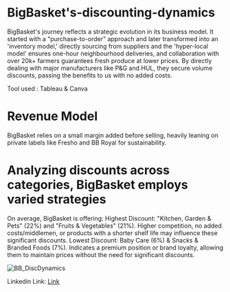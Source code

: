 # BigBasket's-discounting-dynamics

BigBasket's journey reflects a strategic evolution in its business model. It started with a "purchase-to-order" approach and later transformed into an 'inventory model,' directly sourcing from suppliers and the 'hyper-local model' ensures one-hour neighbourhood deliveries, and collaboration with over 20k+ farmers guarantees fresh produce at lower prices. By directly dealing with major manufacturers like P&G and HUL, they secure volume discounts, passing the benefits to us with no added costs.

Tool used : Tableau & Canva

# Revenue Model
BigBasket relies on a small margin added before selling, heavily leaning on private labels like Fresho and BB Royal for sustainability.

# Analyzing discounts across categories, BigBasket employs varied strategies
On average, BigBasket is offering:
Highest Discount: "Kitchen, Garden & Pets" (22%) and "Fruits & Vegetables" (21%). Higher competition, no added costs/middlemen, or products with a shorter shelf life may influence these significant discounts.
Lowest Discount: Baby Care (6%) & Snacks & Branded Foods (7%). Indicates a premium position or brand loyalty, allowing them to maintain prices without the need for significant discounts.

![BB_DiscDynamics](https://github.com/Ananyad7/BigBasket-s-discounting-dynamics-/assets/164981636/4f7fe0ba-05c6-4756-bc27-d0e076038985)

Linkedin Link: <a href="https://www.linkedin.com/posts/7ananyadas_visualization-tableau-tableau-activity-7159202075346677761-OUiJ?utm_source=share&utm_medium=member_desktop" target="_blank">Link</a>
